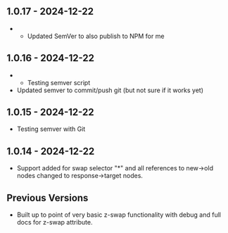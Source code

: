## 1.0.17 - 2024-12-22

- - Updated SemVer to also publish to NPM for me

## 1.0.16 - 2024-12-22

- - Testing semver script
- Updated semver to commit/push git (but not sure if it works yet)

## 1.0.15 - 2024-12-22

- Testing semver with Git

## 1.0.14 - 2024-12-22

- Support added for swap selector "*" and all references to new->old nodes changed to response->target nodes.

## Previous Versions

- Built up to point of very basic z-swap functionality with debug and full docs for z-swap attribute.

